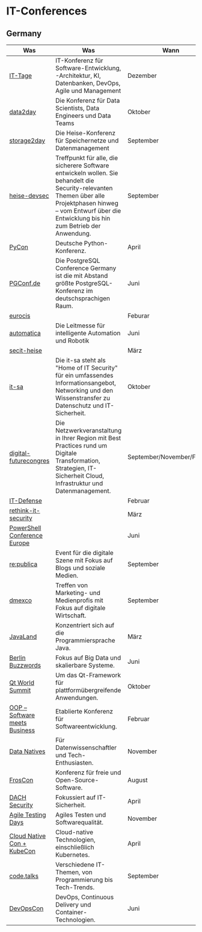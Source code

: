 # IT-Conferences

## Germany

| Was                                                                                              | Was                                                                                                                                                                                                              | Wann                       | Wo                       |
|--------------------------------------------------------------------------------------------------|------------------------------------------------------------------------------------------------------------------------------------------------------------------------------------------------------------------|----------------------------|--------------------------|
| [IT-Tage](https://www.ittage.informatik-aktuell.de/)                                             | IT-Konferenz für Software-Entwicklung, -Architektur, KI, Datenbanken, DevOps, Agile und Management                                                                                                               | Dezember                   | Frankfurt                |
| [data2day](https://www.data2day.de/)                                                             | Die Konferenz für Data Scientists, Data Engineers und Data Teams                                                                                                                                                 | Oktober                    | Karlsruhe                |
| [storage2day](https://storage2day.de/)                                                           | Die Heise-Konferenz für Speichernetze und Datenmanagement                                                                                                                                                        | September                  | Frankfurt                |
| [heise-devsec](https://www.heise-devsec.de/)                                                     | Treffpunkt für alle, die sicherere Software entwickeln wollen. Sie behandelt die Security-relevanten Themen über alle Projektphasen hinweg – vom Entwurf über die Entwicklung bis hin zum Betrieb der Anwendung. | September                  | Karlsruhe                |
| [PyCon](https://2023.pycon.de/)                                                                  | Deutsche Python-Konferenz.                                                                                                                                                                                       | April                      | Berlin                   |
| [PGConf.de](https://2023.pgconf.de/)                                                             | Die PostgreSQL Conference Germany ist die mit Abstand größte PostgreSQL-Konferenz im deutschsprachigen Raum.                                                                                                     | Juni                       | Essen                    |
| [eurocis](https://www.eurocis.com/)                                                              |                                                                                                                                                                                                                  | Feburar                    | Düsseldorf               |
| [automatica](https://automatica-munich.com/)                                                     | Die Leitmesse für intelligente Automation und Robotik                                                                                                                                                            | Juni                       | München                  |
| [secit-heise](https://secit-heise.de/)                                                           |                                                                                                                                                                                                                  | März                       | Hannover                 |
| [it-sa](https://www.itsa365.de/)                                                                 | Die it-sa steht als "Home of IT Security" für ein umfassendes Informationsangebot, Networking und den Wissenstransfer zu Datenschutz und IT-Sicherheit.                                                          | Oktober                    | Nürnberg                 |
| [digital-futurecongres](https://digital-futurecongress.de)                                       | Die Netzwerkveranstaltung in Ihrer Region mit Best Practices rund um Digitale Transformation, Strategien, IT-Sicherheit Cloud, Infrastruktur und Datenmanagement.                                                | September/November/Februar | München/Bochum/Frankfurt |
| [IT-Defense](https://www.it-defense.de)                                                          |                                                                                                                                                                                                                  | Februar                    | Mainz                    |
| [rethink-it-security](https://www.rethink-it-security.de/)                                       |                                                                                                                                                                                                                  | März                       | Berlin                   |
| [PowerShell Conference Europe](https://psconf.eu/)                                               |                                                                                                                                                                                                                  | Juni                       | Hannover                 |
| [re:publica](https://re-publica.com)                                                             | Event für die digitale Szene mit Fokus auf Blogs und soziale Medien.                                                                                                                                             | September                  | Hamburg                  |
| [dmexco](https://dmexco.com)                                                                     | Treffen von Marketing- und Medienprofis mit Fokus auf digitale Wirtschaft.                                                                                                                                       | September                  | Köln                     |
| [JavaLand](https://www.javaland.eu)                                                              | Konzentriert sich auf die Programmiersprache Java.                                                                                                                                                               | März                       | Brühl (Phantasialand)    |
| [Berlin Buzzwords](https://berlinbuzzwords.de/)                                                  | Fokus auf Big Data und skalierbare Systeme.                                                                                                                                                                      | Juni                       | Berlin                   |
| [Qt World Summit   ](https://www.qt.io/)                                                         | Um das Qt-Framework für plattformübergreifende Anwendungen.                                                                                                                                                      | Oktober                    | Berlin                   |
| [OOP – Software meets Business](https://www.iese.fraunhofer.de/en/events/oop.html)               | Etablierte Konferenz für Softwareentwicklung.                                                                                                                                                                    | Februar                    | München                  |
| [Data Natives](https://datanatives.io/)                                                          | Für Datenwissenschaftler und Tech-Enthusiasten.                                                                                                                                                                  | November                   | Berlin                   |
| [FrosCon](https://froscon.org/)                                                                  | Konferenz für freie und Open-Source-Software.                                                                                                                                                                    | August                     | Sankt Augustin           |
| [DACH Security](https://dach.cyberseries.io/)                                                    | Fokussiert auf IT-Sicherheit.                                                                                                                                                                                    | April                      | Frankfurt                |
| [Agile Testing Days](https://agiletestingdays.com/)                                              | Agiles Testen und Softwarequalität.                                                                                                                                                                              | November                   | Potsdam                  |
| [Cloud Native Con + KubeCon ](https://events.linuxfoundation.org/kubecon-cloudnativecon-europe/) | Cloud-native Technologien, einschließlich Kubernetes.                                                                                                                                                            | April                      | variiert                 |
| [code.talks](https://codetalks.de/)                                                              | Verschiedene IT-Themen, von Programmierung bis Tech-Trends.                                                                                                                                                      | September                  | Hamburg                  |
| [DevOpsCon](https://devopscon.io/)                                                               | DevOps, Continuous Delivery und Container-Technologien.                                                                                                                                                          | Juni                       | Berlin                   |
